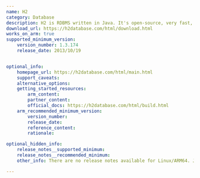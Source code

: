 ```yaml
---
name: H2
category: Database
description: H2 is RDBMS written in Java. It's open-source, very fast, provides browser-based console application, and has a small footprint of around 2.5 MB jar file size.
download_url: https://h2database.com/html/download.html
works_on_arm: true
supported_minimum_version:
    version_number: 1.3.174
    release_date: 2013/10/19


optional_info:
    homepage_url: https://h2database.com/html/main.html
    support_caveats:
    alternative_options:
    getting_started_resources:
        arm_content:
        partner_content:
        official_docs: https://h2database.com/html/build.html
    arm_recommended_minimum_version:
        version_number:
        release_date:
        reference_content:
        rationale:

optional_hidden_info:
    release_notes__supported_minimum:
    release_notes__recommended_minimum:
    other_info: There are no release notes available for Linux/ARM64. Jar for version 1.3.174 can be built from source (using openjdk 8 and the build script) on both Linux ARM64 and AMD64, prior versions are failing to build on both the platforms.

---
```

